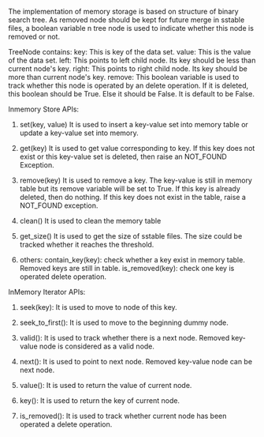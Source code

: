 The implementation of memory storage is based on structure of binary search tree.
As removed node should be kept for future merge in sstable files, a boolean variable n tree node is used to indicate
whether this node is removed or not.

TreeNode contains:
key: This is key of the data set.
value: This is the value of the data set.
left: This points to left child node. Its key should be less than current node's key.
right: This points to right child node. Its key should be more than current node's key.
remove: This boolean variable is used to track whether this node is operated by an delete operation. If it is deleted,
this boolean should be True. Else it should be False. It is default to be False.

Inmemory Store APIs:

1.  set(key, value)
    It is used to insert a key-value set into memory table or update a key-value set into memory.

2.  get(key)
    It is used to get value corresponding to key. If this key does not exist or this key-value set is deleted, then raise
    an NOT_FOUND Exception.

3.  remove(key)
    It is used to remove a key. The key-value is still in memory table but its remove variable will be set to True.
    If this key is already deleted, then do nothing.
    If this key does not exist in the table, raise a NOT_FOUND exception.

4.  clean()
    It is used to clean the memory table

5.  get_size()
    It is used to get the size of sstable files. The size could be tracked whether it reaches the threshold.

6.  others:
    contain_key(key): check whether a key exist in memory table. Removed keys are still in table.
    is_removed(key): check one key is operated delete operation.

InMemory Iterator APIs:
1.  seek(key):
    It is used to move to node of this key.

2.  seek_to_first():
    It is used to move to the beginning dummy node.

3.  valid():
    It is used to track whether there is a next node. Removed key-value node is considered as a valid node.

4.  next():
    It is used to point to next node. Removed key-value node can be next node.

5.  value():
    It is used to return the value of current node.

6.  key():
    It is used to return the key of current node.

7.  is_removed():
    It is used to track whether current node has been operated a delete operation.